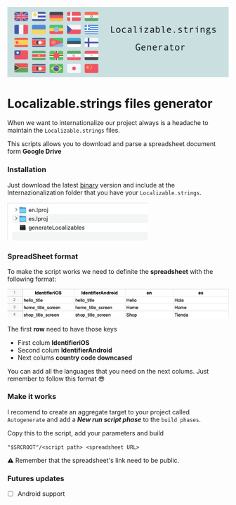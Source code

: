 ![](readmeAssets/header.png)

# Localizable.strings files generator


When we want to internationalize our project always is a headache to maintain the `Localizable.strings` files. 

This scripts allows you to download and parse a spreadsheet document form **Google Drive** 

### Installation

Just download the latest [binary](https://github.com/jrescabias/Localizable-Generator/releases) version and include at the Internazionalization folder that you have your `Localizable.strings`. 

![](readmeAssets/foldersSS.png)

### SpreadSheet format

To make the script works we need to definite the **spreadsheet** with the following format:

![](readmeAssets/spreadsheetFormat.png)

The first **row** need to have those keys

* First colum **IdentifieriOS**
* Second colum **IdentifierAndroid**
* Next colums **country code downcased**

You can add all the languages that you need on the next colums. Just remember to follow this format 😎 

### Make it works

I recomend to create an aggregate target to your project called `Autogenerate` and add a ***New run script phase*** to the `build phases`.

Copy this to the script, add your parameters and build

`"$SRCROOT"/<script path> <spreadsheet URL>`

⚠️ Remember that the spreadsheet's link need to be public.

### Futures updates

- [ ] Android support
